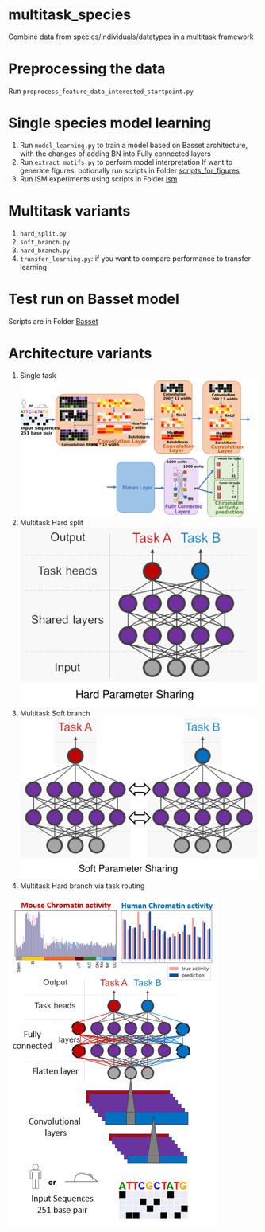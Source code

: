 # multitask_species
Combine data from species/individuals/datatypes in a multitask framework

# Preprocessing the data
Run `proprocess_feature_data_interested_startpoint.py`

# Single species model learning
1. Run `model_learning.py` to train a model based on Basset architecture, with the changes of adding BN into Fully connected layers
2. Run `extract_motifs.py` to perform model interpretation
If want to generate figures: optionally run scripts in Folder [scripts_for_figures](https://github.com/ChendiWang/multitask_species/tree/master/scripts/scripts_for_figures)
3. Run ISM experiments using scripts in Folder [ism](https://github.com/ChendiWang/multitask_species/tree/master/scripts/ism)

# Multitask variants
1. `hard_split.py`
2. `soft_branch.py`
3. `hard_branch.py`
4. `transfer_learning.py`: if you want to compare performance to transfer learning 

# Test run on Basset model
Scripts are in Folder [Basset](https://github.com/ChendiWang/multitask_species/tree/master/scripts/Basset)

# Architecture variants
1. Single task
![](images/single.png)
2. Multitask Hard split 
![](images/Hard_parameter_sharing.png)
3. Multitask Soft branch
![](images/Soft_parameter_sharing.png)
4. Multitask Hard branch via task routing

![](images/architecture.png)

